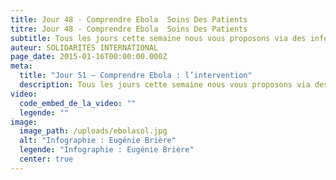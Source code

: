 ```yaml
---
title: Jour 48 - Comprendre Ebola  Soins Des Patients
titre: Jour 48 - Comprendre Ebola  Soins Des Patients
subtitle: Tous les jours cette semaine nous vous proposons via des infographies de mieux comprendre le virus Ebola...
auteur: SOLIDARITÉS INTERNATIONAL
page_date: 2015-01-16T00:00:00.000Z
meta:
  title: "Jour 51 – Comprendre Ebola : l’intervention"
  description: Tous les jours cette semaine nous vous proposons via des infographies de mieux comprendre le virus Ebola...
video:
  code_embed_de_la_video: ""
  legende: ""
image:
  image_path: /uploads/ebolasol.jpg
  alt: "Infographie : Eugénie Brière"
  legende: "Infographie : Eugénie Brière"
  center: true
---
```


